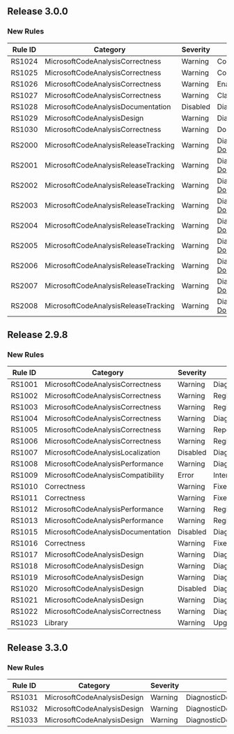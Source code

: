 ## Release 3.0.0

### New Rules

Rule ID | Category | Severity | Notes
--------|----------|----------|-------
RS1024 | MicrosoftCodeAnalysisCorrectness | Warning | CompareSymbolsCorrectlyAnalyzer
RS1025 | MicrosoftCodeAnalysisCorrectness | Warning | ConfigureGeneratedCodeAnalysisAnalyzer
RS1026 | MicrosoftCodeAnalysisCorrectness | Warning | EnableConcurrentExecutionAnalyzer
RS1027 | MicrosoftCodeAnalysisCorrectness | Warning | ClassIsNotDiagnosticAnalyzer
RS1028 | MicrosoftCodeAnalysisDocumentation | Disabled | DiagnosticDescriptorCreationAnalyzer
RS1029 | MicrosoftCodeAnalysisDesign | Warning | DiagnosticDescriptorCreationAnalyzer
RS1030 | MicrosoftCodeAnalysisCorrectness | Warning | DoNotUseCompilationGetSemanticModelAnalyzer
RS2000 | MicrosoftCodeAnalysisReleaseTracking | Warning | DiagnosticDescriptorCreationAnalyzer, [Documentation](https://github.com/dotnet/roslyn-analyzers/blob/main/src/Microsoft.CodeAnalysis.Analyzers/ReleaseTrackingAnalyzers.Help.md)
RS2001 | MicrosoftCodeAnalysisReleaseTracking | Warning | DiagnosticDescriptorCreationAnalyzer, [Documentation](https://github.com/dotnet/roslyn-analyzers/blob/main/src/Microsoft.CodeAnalysis.Analyzers/ReleaseTrackingAnalyzers.Help.md)
RS2002 | MicrosoftCodeAnalysisReleaseTracking | Warning | DiagnosticDescriptorCreationAnalyzer, [Documentation](https://github.com/dotnet/roslyn-analyzers/blob/main/src/Microsoft.CodeAnalysis.Analyzers/ReleaseTrackingAnalyzers.Help.md)
RS2003 | MicrosoftCodeAnalysisReleaseTracking | Warning | DiagnosticDescriptorCreationAnalyzer, [Documentation](https://github.com/dotnet/roslyn-analyzers/blob/main/src/Microsoft.CodeAnalysis.Analyzers/ReleaseTrackingAnalyzers.Help.md)
RS2004 | MicrosoftCodeAnalysisReleaseTracking | Warning | DiagnosticDescriptorCreationAnalyzer, [Documentation](https://github.com/dotnet/roslyn-analyzers/blob/main/src/Microsoft.CodeAnalysis.Analyzers/ReleaseTrackingAnalyzers.Help.md)
RS2005 | MicrosoftCodeAnalysisReleaseTracking | Warning | DiagnosticDescriptorCreationAnalyzer, [Documentation](https://github.com/dotnet/roslyn-analyzers/blob/main/src/Microsoft.CodeAnalysis.Analyzers/ReleaseTrackingAnalyzers.Help.md)
RS2006 | MicrosoftCodeAnalysisReleaseTracking | Warning | DiagnosticDescriptorCreationAnalyzer, [Documentation](https://github.com/dotnet/roslyn-analyzers/blob/main/src/Microsoft.CodeAnalysis.Analyzers/ReleaseTrackingAnalyzers.Help.md)
RS2007 | MicrosoftCodeAnalysisReleaseTracking | Warning | DiagnosticDescriptorCreationAnalyzer, [Documentation](https://github.com/dotnet/roslyn-analyzers/blob/main/src/Microsoft.CodeAnalysis.Analyzers/ReleaseTrackingAnalyzers.Help.md)
RS2008 | MicrosoftCodeAnalysisReleaseTracking | Warning | DiagnosticDescriptorCreationAnalyzer, [Documentation](https://github.com/dotnet/roslyn-analyzers/blob/main/src/Microsoft.CodeAnalysis.Analyzers/ReleaseTrackingAnalyzers.Help.md)

## Release 2.9.8

### New Rules

Rule ID | Category | Severity | Notes
--------|----------|----------|-------
RS1001 | MicrosoftCodeAnalysisCorrectness | Warning | DiagnosticAnalyzerAttributeAnalyzer
RS1002 | MicrosoftCodeAnalysisCorrectness | Warning | RegisterActionAnalyzer
RS1003 | MicrosoftCodeAnalysisCorrectness | Warning | RegisterActionAnalyzer
RS1004 | MicrosoftCodeAnalysisCorrectness | Warning | DiagnosticAnalyzerAttributeAnalyzer
RS1005 | MicrosoftCodeAnalysisCorrectness | Warning | ReportDiagnosticAnalyzer
RS1006 | MicrosoftCodeAnalysisCorrectness | Warning | RegisterActionAnalyzer
RS1007 | MicrosoftCodeAnalysisLocalization | Disabled | DiagnosticDescriptorCreationAnalyzer
RS1008 | MicrosoftCodeAnalysisPerformance | Warning | DiagnosticAnalyzerFieldsAnalyzer
RS1009 | MicrosoftCodeAnalysisCompatibility | Error | InternalImplementationOnlyAnalyzer
RS1010 | Correctness | Warning | FixerWithFixAllAnalyzer
RS1011 | Correctness | Warning | FixerWithFixAllAnalyzer
RS1012 | MicrosoftCodeAnalysisPerformance | Warning | RegisterActionAnalyzer
RS1013 | MicrosoftCodeAnalysisPerformance | Warning | RegisterActionAnalyzer
RS1015 | MicrosoftCodeAnalysisDocumentation | Disabled | DiagnosticDescriptorCreationAnalyzer
RS1016 | Correctness | Warning | FixerWithFixAllAnalyzer
RS1017 | MicrosoftCodeAnalysisDesign | Warning | DiagnosticDescriptorCreationAnalyzer
RS1018 | MicrosoftCodeAnalysisDesign | Warning | DiagnosticDescriptorCreationAnalyzer
RS1019 | MicrosoftCodeAnalysisDesign | Warning | DiagnosticDescriptorCreationAnalyzer
RS1020 | MicrosoftCodeAnalysisDesign | Disabled | DiagnosticDescriptorCreationAnalyzer
RS1021 | MicrosoftCodeAnalysisDesign | Warning | DiagnosticDescriptorCreationAnalyzer
RS1022 | MicrosoftCodeAnalysisCorrectness | Warning | DiagnosticAnalyzerApiUsageAnalyzer
RS1023 | Library | Warning | UpgradeMSBuildWorkspaceAnalyzer

## Release 3.3.0

### New Rules

Rule ID | Category | Severity | Notes
--------|----------|----------|-------
RS1031 | MicrosoftCodeAnalysisDesign | Warning | DiagnosticDescriptorCreationAnalyzer
RS1032 | MicrosoftCodeAnalysisDesign | Warning | DiagnosticDescriptorCreationAnalyzer
RS1033 | MicrosoftCodeAnalysisDesign | Warning | DiagnosticDescriptorCreationAnalyzer
